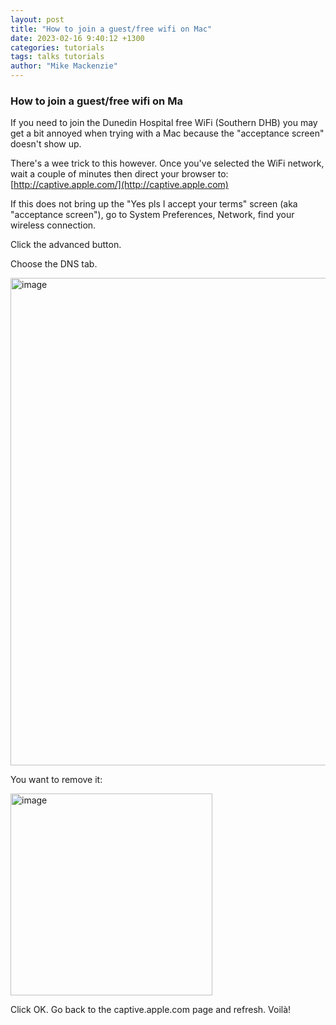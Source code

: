 ```yaml
---
layout: post
title: "How to join a guest/free wifi on Mac"
date: 2023-02-16 9:40:12 +1300
categories: tutorials
tags: talks tutorials
author: "Mike Mackenzie"
---
```


### How to join a guest/free wifi on Ma

If you need to join the Dunedin Hospital free WiFi (Southern DHB) you may get a bit annoyed when trying with a Mac because the "acceptance screen" doesn't show up.

There's a wee trick to this however. Once you've selected the WiFi network, wait a couple of minutes then direct your browser to: [http://captive.apple.com/](http://captive.apple.com)

If this does not bring up the "Yes pls I accept your terms" screen (aka "acceptance screen"), go to System Preferences, Network, find your wireless connection.

Click the advanced button.

Choose the DNS tab.

<img width="780" alt="image" src="https://user-images.githubusercontent.com/376245/219148335-34921082-b167-4e25-b915-1c52092d889d.png">

You want to remove it:

<img width="323" alt="image" src="https://user-images.githubusercontent.com/376245/219148397-63a077c7-89ba-4bc4-8388-7bb5db2f688f.png">

Click OK. Go back to the captive.apple.com page and refresh. Voilà!
